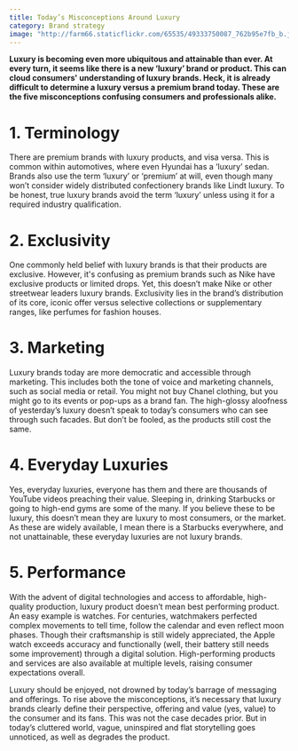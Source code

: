 ```yaml
---
title: Today’s Misconceptions Around Luxury
category: Brand strategy
image: "http://farm66.staticflickr.com/65535/49333750087_762b95e7fb_b.jpg"
---
```


**Luxury is becoming even more ubiquitous and attainable than ever. At every turn, it seems like there is a new ‘luxury’ brand or product. This can cloud consumers' understanding of luxury brands. Heck, it is already difficult to determine a luxury versus a premium brand today. These are the five misconceptions confusing consumers and professionals alike.** 

# 1. Terminology

There are premium brands with luxury products, and visa versa. This is common within automotives, where even Hyundai has a ‘luxury’ sedan. Brands also use the term ‘luxury’ or ‘premium’ at will, even though many won’t consider widely distributed confectionery brands like Lindt luxury. To be honest, true luxury brands avoid the term ‘luxury’ unless using it for a required industry qualification.

# 2. Exclusivity

One commonly held belief with luxury brands is that their products are exclusive. However, it's confusing as premium brands such as Nike have exclusive products or limited drops. Yet, this doesn’t make Nike or other streetwear leaders luxury brands. Exclusivity lies in the brand’s distribution of its core, iconic offer versus selective collections or supplementary ranges, like perfumes for fashion houses.

# 3. Marketing

Luxury brands today are more democratic and accessible through marketing. This includes both the tone of voice and marketing channels, such as social media or retail. You might not buy Chanel clothing, but you might go to its events or pop-ups as a brand fan. The high-glossy aloofness of yesterday’s luxury doesn’t speak to today’s consumers who can see through such facades. But don’t be fooled, as the products still cost the same.

# 4. Everyday Luxuries

Yes, everyday luxuries, everyone has them and there are thousands of YouTube videos preaching their value. Sleeping in, drinking Starbucks or going to high-end gyms are some of the many. If you believe these to be luxury, this doesn’t mean they are luxury to most consumers, or the market. As these are widely available, I mean there is a Starbucks everywhere, and not unattainable, these everyday luxuries are not luxury brands.

# 5. Performance

With the advent of digital technologies and access to affordable, high-quality production, luxury product doesn’t mean best performing product. An easy example is watches. For centuries, watchmakers perfected complex movements to tell time, follow the calendar and even reflect moon phases. Though their craftsmanship is still widely appreciated, the Apple watch exceeds accuracy and functionally (well, their battery still needs some improvement) through a digital solution. High-performing products and services are also available at multiple levels, raising consumer expectations overall.

Luxury should be enjoyed, not drowned by today’s barrage of messaging and offerings. To rise above the misconceptions, it’s necessary that luxury brands clearly define their perspective, offering and value (yes, value) to the consumer and its fans. This was not the case decades prior. But in today’s cluttered world, vague, uninspired and flat storytelling goes unnoticed, as well as degrades the product.
